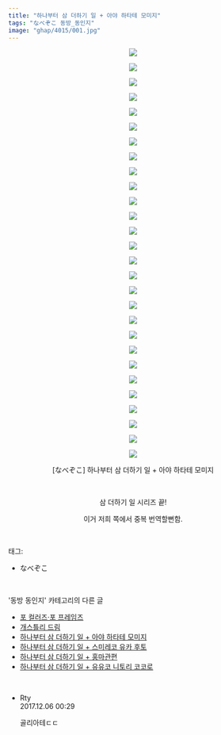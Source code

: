 ```yaml
---
title: "하나부터 삼 더하기 일 + 아야 하타테 모미지"
tags: "なべぞこ 동방_동인지"
image: "ghap/4015/001.jpg"
---
```

<div class="article">
<p style="text-align: center; clear: none; float: none;"><img src="{{ site.nasurl }}/ghap/4015/001.jpg"/></p>
<p style="text-align: center; clear: none; float: none;"><img src="{{ site.nasurl }}/ghap/4015/002.jpg"/></p>
<p style="text-align: center; clear: none; float: none;"><img src="{{ site.nasurl }}/ghap/4015/003.jpg"/></p>
<p style="text-align: center; clear: none; float: none;"><img src="{{ site.nasurl }}/ghap/4015/004.jpg"/></p>
<p style="text-align: center; clear: none; float: none;"><img src="{{ site.nasurl }}/ghap/4015/005.jpg"/></p>
<p style="text-align: center; clear: none; float: none;"><img src="{{ site.nasurl }}/ghap/4015/006.jpg"/></p>
<p style="text-align: center; clear: none; float: none;"><img src="{{ site.nasurl }}/ghap/4015/007.jpg"/></p>
<p style="text-align: center; clear: none; float: none;"><img src="{{ site.nasurl }}/ghap/4015/008.jpg"/></p>
<p style="text-align: center; clear: none; float: none;"><img src="{{ site.nasurl }}/ghap/4015/009.jpg"/></p>
<p style="text-align: center; clear: none; float: none;"><img src="{{ site.nasurl }}/ghap/4015/010.jpg"/></p>
<p style="text-align: center; clear: none; float: none;"><img src="{{ site.nasurl }}/ghap/4015/011.jpg"/></p>
<p style="text-align: center; clear: none; float: none;"><img src="{{ site.nasurl }}/ghap/4015/012.jpg"/></p>
<p style="text-align: center; clear: none; float: none;"><img src="{{ site.nasurl }}/ghap/4015/013.jpg"/></p>
<p style="text-align: center; clear: none; float: none;"><img src="{{ site.nasurl }}/ghap/4015/014.jpg"/></p>
<p style="text-align: center; clear: none; float: none;"><img src="{{ site.nasurl }}/ghap/4015/015.jpg"/></p>
<p style="text-align: center; clear: none; float: none;"><img src="{{ site.nasurl }}/ghap/4015/016.jpg"/></p>
<p style="text-align: center; clear: none; float: none;"><img src="{{ site.nasurl }}/ghap/4015/017.jpg"/></p>
<p style="text-align: center; clear: none; float: none;"><img src="{{ site.nasurl }}/ghap/4015/018.jpg"/></p>
<p style="text-align: center; clear: none; float: none;"><img src="{{ site.nasurl }}/ghap/4015/019.jpg"/></p>
<p style="text-align: center; clear: none; float: none;"><img src="{{ site.nasurl }}/ghap/4015/020.jpg"/></p>
<p style="text-align: center; clear: none; float: none;"><img src="{{ site.nasurl }}/ghap/4015/021.jpg"/></p>
<p style="text-align: center; clear: none; float: none;"><img src="{{ site.nasurl }}/ghap/4015/022.jpg"/></p>
<p style="text-align: center; clear: none; float: none;"><img src="{{ site.nasurl }}/ghap/4015/023.jpg"/></p>
<p style="text-align: center; clear: none; float: none;"><img src="{{ site.nasurl }}/ghap/4015/024.jpg"/></p>
<p style="text-align: center; clear: none; float: none;"><img src="{{ site.nasurl }}/ghap/4015/025.jpg"/></p>
<p style="text-align: center; clear: none; float: none;"><img src="{{ site.nasurl }}/ghap/4015/026.jpg"/></p>
<p style="text-align: center; clear: none; float: none;"><img src="{{ site.nasurl }}/ghap/4015/027.jpg"/></p>
<p style="text-align: center; clear: none; float: none;"><img src="{{ site.nasurl }}/ghap/4015/028.jpg"/></p>
<p style="text-align: center; clear: none; float: none;">[なべぞこ] 하나부터 삼 더하기 일 + 아야 하타테 모미지</p>
<p style="text-align: center; clear: none; float: none;"><br/></p>
<p style="text-align: center; clear: none; float: none;">삼 더하기 일 시리즈 끝!</p>
<p style="text-align: center; clear: none; float: none;"></p>
<p style="text-align: center; clear: none; float: none;">이거 저희 쪽에서 중복 번역할뻔함.</p>
</div><br/>
<div class="tagTrail">
<p>태그: </p>
<ul>
<li>なべぞこ</li>
</ul>
</div><br/>
<div class="another">
<p>'동방 동인지' 카테고리의 다른 글</p>
<ul>
<li><a href="/2017-12-01-ghap_4018">포 컬러즈·포 프레임즈</a></li>
<li><a href="/2017-12-01-ghap_4017">개스틀리 드림</a></li>
<li><a href="/2017-11-30-ghap_4015">하나부터 삼 더하기 일 + 아야 하타테 모미지</a></li>
<li><a href="/2017-11-30-ghap_4014">하나부터 삼 더하기 일 + 스미레코 유카 후토</a></li>
<li><a href="/2017-11-30-ghap_4013">하나부터 삼 더하기 일 + 홍마관편</a></li>
<li><a href="/2017-11-30-ghap_4012">하나부터 삼 더하기 일 + 유유코 니토리 코코로</a></li>
</ul>
</div><br/>
<div class="cb_module cb_fluid">
<div class="cb_wrt cb_profile">
<div class="comment">
<ul>
<li class="cb_thumb_off" id="comment15145668">
<div class="cb_comment_area">
<div class="cb_info_area">
<div class="cb_section">
<span class="cb_nick_name">Rty</span>
</div>
<div class="cb_section">
<span class="cb_date">2017.12.06 00:29 </span>
</div>
</div>
<div class="cb_dsc_comment">
<p class="cb_dsc">
											골리아테ㄷㄷ
										</p>
</div>
</div></li>
</ul>
</div>
</div><!-- commentList close -->
</div><br/>
